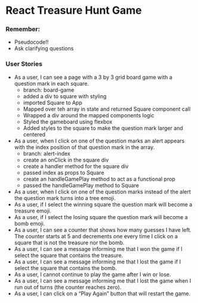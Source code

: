 # React Treasure Hunt Game

### Remember:
- Pseudocode!!
- Ask clarifying questions

### User Stories
- As a user, I can see a page with a 3 by 3 grid board game with a question mark in each square.
    - branch: board-game
    - added a div to square with styling
    - imported Square to App
    - Mapped over teh array in state and returned Square component call
    - Wrapped a div around the mapped components logic
    - Styled the gameboard using flexbox
    - Added styles to the square to make the question mark larger and centered 
- As a user, when I click on one of the question marks an alert appears with the index position of that question mark in the array.
    - branch: alert-index
    - create an onClick in the square div
    - create a handler method for the square div
    - passed index as props to Square
    - create an handleGamePlay method to act as a functional prop
    - passed the handleGamePlay method to Square
- As a user, when I click on one of the question marks instead of the alert the question mark turns into a tree emoji.
- As a user, if I select the winning square the question mark will become a treasure emoji.
- As a user, if I select the losing square the question mark will become a bomb emoji.
- As a user, I can see a counter that shows how many guesses I have left. The counter starts at 5 and decrements one every time I click on a square that is not the treasure nor the bomb.
- As a user, I can see a message informing me that I won the game if I select the square that contains the treasure.
- As a user, I can see a message informing me that I lost the game if I select the square that contains the bomb.
- As a user, I cannot continue to play the game after I win or lose.
- As a user, I can see a message informing me that I lost the game when I run out of turns (the counter reaches zero).
- As a user, I can click on a “Play Again” button that will restart the game.
